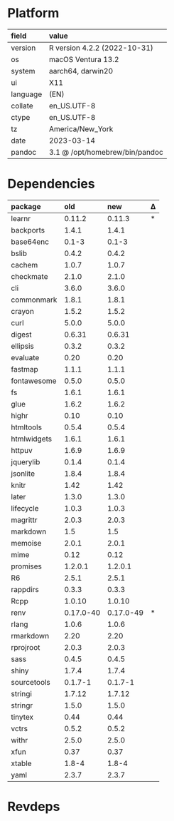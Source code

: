 # Platform

|field    |value                          |
|:--------|:------------------------------|
|version  |R version 4.2.2 (2022-10-31)   |
|os       |macOS Ventura 13.2             |
|system   |aarch64, darwin20              |
|ui       |X11                            |
|language |(EN)                           |
|collate  |en_US.UTF-8                    |
|ctype    |en_US.UTF-8                    |
|tz       |America/New_York               |
|date     |2023-03-14                     |
|pandoc   |3.1 @ /opt/homebrew/bin/pandoc |

# Dependencies

|package     |old       |new       |Δ  |
|:-----------|:---------|:---------|:--|
|learnr      |0.11.2    |0.11.3    |*  |
|backports   |1.4.1     |1.4.1     |   |
|base64enc   |0.1-3     |0.1-3     |   |
|bslib       |0.4.2     |0.4.2     |   |
|cachem      |1.0.7     |1.0.7     |   |
|checkmate   |2.1.0     |2.1.0     |   |
|cli         |3.6.0     |3.6.0     |   |
|commonmark  |1.8.1     |1.8.1     |   |
|crayon      |1.5.2     |1.5.2     |   |
|curl        |5.0.0     |5.0.0     |   |
|digest      |0.6.31    |0.6.31    |   |
|ellipsis    |0.3.2     |0.3.2     |   |
|evaluate    |0.20      |0.20      |   |
|fastmap     |1.1.1     |1.1.1     |   |
|fontawesome |0.5.0     |0.5.0     |   |
|fs          |1.6.1     |1.6.1     |   |
|glue        |1.6.2     |1.6.2     |   |
|highr       |0.10      |0.10      |   |
|htmltools   |0.5.4     |0.5.4     |   |
|htmlwidgets |1.6.1     |1.6.1     |   |
|httpuv      |1.6.9     |1.6.9     |   |
|jquerylib   |0.1.4     |0.1.4     |   |
|jsonlite    |1.8.4     |1.8.4     |   |
|knitr       |1.42      |1.42      |   |
|later       |1.3.0     |1.3.0     |   |
|lifecycle   |1.0.3     |1.0.3     |   |
|magrittr    |2.0.3     |2.0.3     |   |
|markdown    |1.5       |1.5       |   |
|memoise     |2.0.1     |2.0.1     |   |
|mime        |0.12      |0.12      |   |
|promises    |1.2.0.1   |1.2.0.1   |   |
|R6          |2.5.1     |2.5.1     |   |
|rappdirs    |0.3.3     |0.3.3     |   |
|Rcpp        |1.0.10    |1.0.10    |   |
|renv        |0.17.0-40 |0.17.0-49 |*  |
|rlang       |1.0.6     |1.0.6     |   |
|rmarkdown   |2.20      |2.20      |   |
|rprojroot   |2.0.3     |2.0.3     |   |
|sass        |0.4.5     |0.4.5     |   |
|shiny       |1.7.4     |1.7.4     |   |
|sourcetools |0.1.7-1   |0.1.7-1   |   |
|stringi     |1.7.12    |1.7.12    |   |
|stringr     |1.5.0     |1.5.0     |   |
|tinytex     |0.44      |0.44      |   |
|vctrs       |0.5.2     |0.5.2     |   |
|withr       |2.5.0     |2.5.0     |   |
|xfun        |0.37      |0.37      |   |
|xtable      |1.8-4     |1.8-4     |   |
|yaml        |2.3.7     |2.3.7     |   |

# Revdeps


